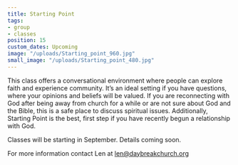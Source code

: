 ```yaml
---
title: Starting Point
tags:
- group
- classes
position: 15
custom_dates: Upcoming
image: "/uploads/Starting_point_960.jpg"
small_image: "/uploads/Starting_point_480.jpg"
---
```


This class offers a conversational environment where people can explore faith and experience community. It’s an ideal setting if you have questions, where your opinions and beliefs will be valued. If you are reconnecting with God after being away from church for a while or are not sure about God and the Bible, this is a safe place to discuss spiritual issues. Additionally, Starting Point is the best, first step if you have recently begun a relationship with God.

Classes will be starting in September. Details coming soon.

For more information contact Len at len@daybreakchurch.org
